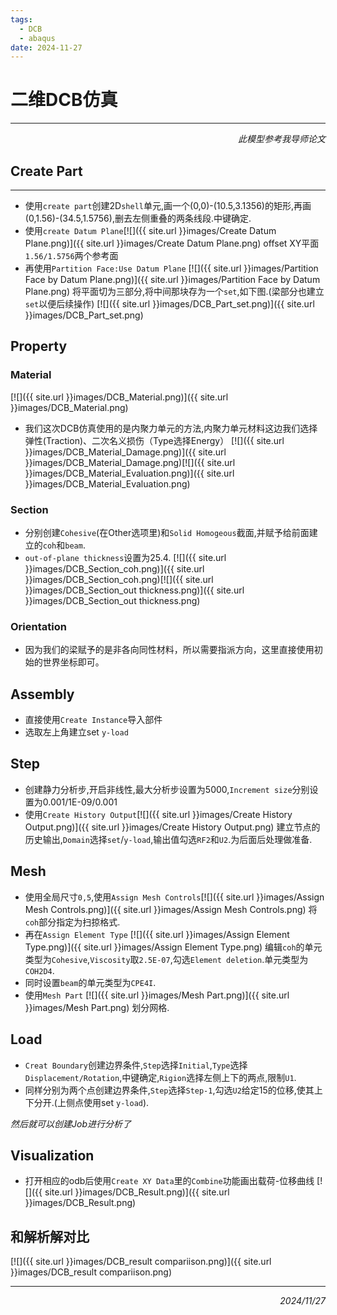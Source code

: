 ```yaml
---
tags:
  - DCB
  - abaqus
date: 2024-11-27
---
```


# 二维DCB仿真
<hr style="margin-top: 5px; margin-bottom: 2px;">

<p style="text-align:right;font-style:italic">此模型参考我导师论文</p>

## Create Part
***
- 使用`create part`创建2D`shell`单元,画一个(0,0)-(10.5,3.1356)的矩形,再画(0,1.56)-(34.5,1.5756),删去左侧重叠的两条线段.中键确定.
- 使用`create Datum Plane`[![]({{ site.url }}images/Create Datum Plane.png)]({{ site.url }}images/Create Datum Plane.png) offset XY平面 `1.56/1.5756`两个参考面
- 再使用`Partition Face:Use Datum Plane` [![]({{ site.url }}images/Partition Face by Datum Plane.png)]({{ site.url }}images/Partition Face by Datum Plane.png) 将平面切为三部分,将中间那块存为一个`set`,如下图.(梁部分也建立`set`以便后续操作)
[![]({{ site.url }}images/DCB_Part_set.png)]({{ site.url }}images/DCB_Part_set.png)

## Property

### Material
[![]({{ site.url }}images/DCB_Material.png)]({{ site.url }}images/DCB_Material.png)
- 我们这次DCB仿真使用的是内聚力单元的方法,内聚力单元材料这边我们选择弹性(Traction)、二次名义损伤（Type选择Energy）
[![]({{ site.url }}images/DCB_Material_Damage.png)]({{ site.url }}images/DCB_Material_Damage.png)[![]({{ site.url }}images/DCB_Material_Evaluation.png)]({{ site.url }}images/DCB_Material_Evaluation.png)
### Section
- 分别创建`Cohesive`(在Other选项里)和`Solid Homogeous`截面,并赋予给前面建立的`coh`和`beam`.
- `out-of-plane thickness`设置为25.4.
[![]({{ site.url }}images/DCB_Section_coh.png)]({{ site.url }}images/DCB_Section_coh.png)[![]({{ site.url }}images/DCB_Section_out thickness.png)]({{ site.url }}images/DCB_Section_out thickness.png)
### Orientation
- 因为我们的梁赋予的是非各向同性材料，所以需要指派方向，这里直接使用初始的世界坐标即可。

## Assembly

- 直接使用`Create Instance`导入部件
- 选取左上角建立set `y-load`

## Step

- 创建静力分析步,开启非线性,最大分析步设置为5000,`Increment size`分别设置为0.001/1E-09/0.001
- 使用`Create History Output`[![]({{ site.url }}images/Create History Output.png)]({{ site.url }}images/Create History Output.png) 建立节点的历史输出,`Domain`选择`set`/`y-load`,输出值勾选`RF2`和`U2`.为后面后处理做准备.

## Mesh

- 使用全局尺寸`0,5`,使用`Assign Mesh Controls`[![]({{ site.url }}images/Assign Mesh Controls.png)]({{ site.url }}images/Assign Mesh Controls.png) 将`coh`部分指定为扫掠格式.
- 再在`Assign Element Type` [![]({{ site.url }}images/Assign Element Type.png)]({{ site.url }}images/Assign Element Type.png) 编辑`coh`的单元类型为`Cohesive`,`Viscosity`取`2.5E-07`,勾选`Element deletion`.单元类型为`COH2D4`.
- 同时设置`beam`的单元类型为`CPE4I`.
- 使用`Mesh Part` [![]({{ site.url }}images/Mesh Part.png)]({{ site.url }}images/Mesh Part.png) 划分网格.

## Load

- `Creat Boundary`创建边界条件,`Step`选择`Initial`,`Type`选择`Displacement/Rotation`,中键确定,`Rigion`选择左侧上下的两点,限制`U1`.
- 同样分别为两个点创建边界条件,`Step`选择`Step-1`,勾选`U2`给定15的位移,使其上下分开.(上侧点使用set `y-load`).

*然后就可以创建Job进行分析了*

## Visualization

- 打开相应的odb后使用`Create XY Data`里的`Combine`功能画出载荷-位移曲线
[![]({{ site.url }}images/DCB_Result.png)]({{ site.url }}images/DCB_Result.png)



## 和解析解对比

[![]({{ site.url }}images/DCB_result compariison.png)]({{ site.url }}images/DCB_result compariison.png)


***
<p style="text-align:right;font-style:italic">2024/11/27</p>

